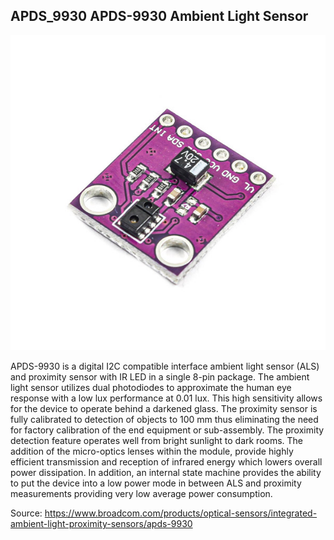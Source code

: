 APDS_9930 APDS-9930 Ambient Light Sensor 
---------------

![](https://raw.githubusercontent.com/AlexandrosPanag/My_Arduino_Projects/main/APDS_9930/APDS-9930-Module.jpg)


APDS-9930 is a digital I2C compatible interface ambient light sensor (ALS) and proximity sensor with IR LED in a single 8-pin package.  The ambient light sensor utilizes dual photodiodes to approximate the human eye response with a low lux performance at 0.01 lux.  This high sensitivity allows for the device to operate behind a darkened glass. The proximity sensor is fully calibrated to detection of objects  to 100 mm thus eliminating the need for factory calibration of the end equipment or sub-assembly. The proximity detection feature operates well from bright sunlight to dark rooms. The addition of the micro-optics lenses within the module, provide highly efficient transmission and reception of infrared energy which lowers overall power dissipation.  In addition, an internal state machine provides the ability to put the device into a low power mode in between ALS and proximity measurements providing very low average power consumption.

Source: https://www.broadcom.com/products/optical-sensors/integrated-ambient-light-proximity-sensors/apds-9930
